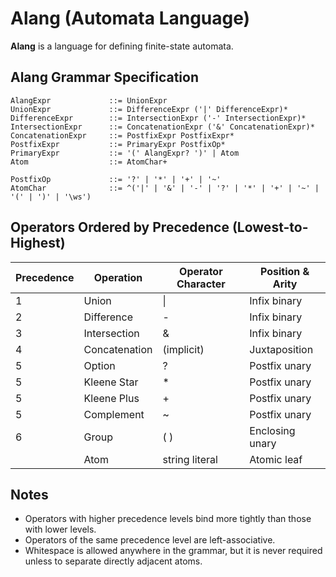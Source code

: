 # Alang (Automata Language)

**Alang** is a language for defining finite-state automata.

## Alang Grammar Specification

```ebnf
AlangExpr             ::= UnionExpr
UnionExpr             ::= DifferenceExpr ('|' DifferenceExpr)*
DifferenceExpr        ::= IntersectionExpr ('-' IntersectionExpr)*
IntersectionExpr      ::= ConcatenationExpr ('&' ConcatenationExpr)*
ConcatenationExpr     ::= PostfixExpr PostfixExpr*
PostfixExpr           ::= PrimaryExpr PostfixOp*
PrimaryExpr           ::= '(' AlangExpr? ')' | Atom
Atom                  ::= AtomChar+

PostfixOp             ::= '?' | '*' | '+' | '~'
AtomChar              ::= ^('|' | '&' | '-' | '?' | '*' | '+' | '~' | '(' | ')' | '\ws')
```

## Operators Ordered by Precedence (Lowest-to-Highest)

| Precedence | Operation       | Operator Character | Position & Arity   |
|------------|-----------------|--------------------|--------------------|
| 1          | Union           | \|                | Infix binary       |
| 2          | Difference      | -                | Infix binary       |
| 3          | Intersection    | &                | Infix binary       |
| 4          | Concatenation   | (implicit)         | Juxtaposition      |
| 5          | Option          | ?                | Postfix unary      |
| 5          | Kleene Star     | *                | Postfix unary      |
| 5          | Kleene Plus     | +                | Postfix unary      |
| 5          | Complement      | ~                | Postfix unary      |
| 6          | Group           | ( )              | Enclosing unary    |
|            | Atom            | string literal     | Atomic leaf        |

## Notes

- Operators with higher precedence levels bind more tightly than those with lower levels.
- Operators of the same precedence level are left-associative.
- Whitespace is allowed anywhere in the grammar, but it is never required unless to separate directly adjacent atoms.

